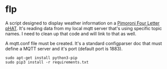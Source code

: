 # flp
A script designed to display weather information on a [Pimoroni Four Letter
pHAT](https://shop.pimoroni.com/products/four-letter-phat). It's reading data from my local mqtt server that's using specific topic names. I need to clean up that code and will link to that as well.

A mqtt.conf file must be created. It's a standard configparser doc that must define a MQTT server and it's port (default port is 1883).

```
sudo apt-get install python3-pip
sudo pip3 install -r requirements.txt
```
